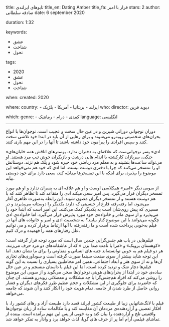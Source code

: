 
title: تابوهای ایرلندی
title_en: Dating Amber 
title_fa: قرار با امبر
stars: 2
author: صادقه سلطانی
date: 6 september 2020

duration: 1:32

keywords:
  - عشق
  - شناخت
  - تحول

tags:
  - 2020
  - عشق
  - تحول
  - شناخت

when:
  created: 2020

where:
  country:
    - ایرلند
    - بریتانیا
    - آمریکا
    - بلژیک
who:
  director: دیوید فرین

which:
  genre:
    - کمدی
    - درام
    - رمانتیک
  language: انگلیسی

---

دوران نوجوانی دورانی شیرین و در عین حال سخت و عجیب است. نوجوان‌ها با انواع بحران‌های شخصیتی رو‌به‌رو می‌شوند و برای رهایی از آن باید در ابتدا خود تلاشی سخت کنند و سپس افرادی را پیرامون خود داشته باشند تا آنها را در این مهم یاری کنند.

«ادی» پسر نوجوانی‌ست که علاقه‌ای به دختران ندارد. پوسترهای اتاقش همه  خلبان‌های جنگی، سربازان کارکشته با اندام هایی درشت و بازیگران خوش تیپ مرد هستند. او می‌تواند ساعت‌ها بنشیند و به معلم مرد ریاضی خود خیره شود و پلک هم نزند. دوستانش او را تمسخر می‌کنند که چرا با دختری دوست نیست. اما ادی که خود هم نمی‌خواهد این موضوع را بپذیرد، برای اینکه با این تمسخرها مقابله کند، سعی دارد برای خود دوستی بیابد.

از سویی دیگر «امبر» همکلاسی اوست و او هم علاقه ای به پسران ندارد و او هم مورد تمسخر دیگران قرار می‌گیرد. پس امبر سعی میکند ادی را متقاعد کند تا تظاهر کنند که با هم دوست هستند و از تمسخر دیگران مصون شوند. این رابطه به‌صورت ظاهری آغاز می‌شود، اما رفته‌رفته فارغ از جنسیتی که دارند یکدیگر را دوستانه می‌پذیرند و در مسیری که پیش‌ روی‌شان است به یکدیگر کمک می‌کنند. این امبر است که ابتدا خود را می‌پذیرد و از سوی مادر و خانواده‌ی خود مورد پذیرش قرار می‌گیرد. اما خانواده‌ی ادی چگونه می‌توانند با این موضوع کنار بیایند؟ به شخصیت ادی و امبر و خانواده های آنها در فیلم به‌خوبی پرداخت شده است و ما رفته‌رفته با آنها ارتباط برقرار کرده و می توانیم علل رفتارهای همه را فهمیده و درک کنیم.

فیلم‌هایی در باب هم جنس‌گرایی چندین سال است که مورد توجه قرار گرفته است؛ «کوهستان بروبک»  و  «مرا با نامت صدا بزن » که از عاشقانه‌های دو مرد حرف می‌زنند. هر دو فیلم هم به خوبی توانسته‌اند جنبه های انسانی و متفاوتی را برای ما نشان دهند. اما این توجه شاید بیشتر از سوی صنعت سینما صورت گرفته است و سودآوری‌های تجاری آن‌ها و نه از سوی هنر و ابعاد اجتماعی. همین امر مخاطبین بسیاری را نسبت به این گونه فیلم‌ها دچار شک و تردید کرده است. اما این فیلم با داستان منسجم و در عین حال ساده‌ی خود در ابتدا از بحران‌های هویتی نوجوان‌ها سخن می‌گوید و از سویی این موضوع را روشن می‌کند که افراد هم‌جنس‌گرا با چه مشکلات و معضلاتی روبه‌رو هستند. آن چنان که حاضرند برای جلوگیری از این مشکلات و حجم عظیم طرز فکرهای دیگران و فشار روانی حاصل از طرد شدن از جامعه، تمام هویت خود را انکار کنند و آن شوند که جامعه می‌خواهد.

فیلم با لانگ‌شاتهایی زیبا از طبیعت کشور ایرلند قصد دارد طبیعت آزاد و رهای کشور را، با افکار تعصبی و آزاردهنده‌ی مردمان آن مقایسه کند و با مکالمات ساده از زبان نوجوان‌ها واقعیتی تلخ و آزاردهنده را بیان کند و به خوبی از پس این مهم برآمده است. بیننده از تماشای فیلمی آرام اما پر از حرف های گویا، لذت خواهد برد و وادار به تفکر خواهد شد.
